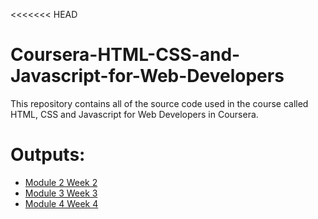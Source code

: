 <<<<<<< HEAD
# Coursera-HTML-CSS-and-Javascript-for-Web-Developers

This repository contains all of the source code used in the course called HTML, CSS and Javascript for Web Developers in Coursera.

# Outputs:
* [Module 2 Week 2](https://neerajiyer2001.github.io/Coursera-HTML-CSS-and-Javascript-for-Web-Developers/Module-2/index.html)
* [Module 3 Week 3](https://neerajiyer2001.github.io/Coursera-HTML-CSS-and-Javascript-for-Web-Developers/Module-3/index.html)
* [Module 4 Week 4](https://neerajiyer2001.github.io/Coursera-HTML-CSS-and-Javascript-for-Web-Developers/Module-4/index.html)
